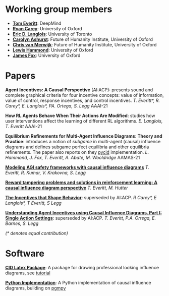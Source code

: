 
# Working group members

* **[Tom Everitt](https://www.tomeveritt.se/)**: DeepMind
* **[Ryan Carey](https://www.fhi.ox.ac.uk/team/ryan-carey/)**: University of Oxford
* **[Eric D. Langlois](https://www.linkedin.com/in/edtsft/?ppe=1)**: University of Toronto
* **[Carolyn Ashurst](https://www.fhi.ox.ac.uk/team/carolyn-ashurst/)**: Future of Humanity Institute, University of Oxford
* **[Chris van Merwijk](https://www.fhi.ox.ac.uk/team/chris-van-merwijk/)**: Future of Humanity Institute, University of Oxford
* **[Lewis Hammond](http://www.cs.ox.ac.uk/people/lewis.hammond/)**: University of Oxford
* **[James Fox](http://www.cs.ox.ac.uk/people/james.fox/)**: University of Oxford


# Papers
**Agent Incentives: A Causal Perspective** (AI:ACP): presents sound and complete graphical criteria for four incentive concepts: value of information, value of control, response incentives, and control incentives.
*T. Everitt\*, R. Carey\*, E. Langlois\*, PA. Ortega, S. Legg*
AAAI-21

**How RL Agents Behave When Their Actions Are Modified**: studies how user interventions affect the learning of different RL algorithms.
*E. Langlois, T. Everitt*
AAAI-21

**Equilibrium Refinements for Multi-Agent Influence Diagrams: Theory and Practice**: introduces a notion of _subgame_ in multi-agent (causal) influence diagrams and defines subgame perfect equilibria and other equilibria refinements. The paper also reports on they [pycid](https://github.com/causalincentives/pycid) implementation.
*L. Hammond, J. Fox, T. Everitt, A. Abate, M. Wooldridge*
AAMAS-21

**[Modeling AGI safety frameworks with causal influence diagrams](https://arxiv.org/abs/1906.08663)**
*T. Everitt, R. Kumar, V. Krakovna, S. Legg*

**[Reward tampering problems and solutions in reinforcement learning: A causal influence diagram perspective](https://arxiv.org/abs/1908.04734)**
*T. Everitt, M. Hutter*

**[The Incentives that Shape Behavior](https://arxiv.org/abs/2001.07118)**: superseded by AI:ACP. 
*R Carey\*, E Langlois\*, T Everitt, S Legg*

**[Understanding Agent Incentives using Causal Influence Diagrams. Part I: Single Action Settings](https://arxiv.org/abs/1902.09980)**: superseded by AI:ACP.
*T. Everitt, P.A. Ortega, E. Barnes, S. Legg*

*(\* denotes equal contribution)*

# Software

**[CID Latex Package](https://github.com/causalincentives/cid-latex)**: A package for drawing professional looking influence diagrams, see [tutorial](https://causalincentives.github.io/cid-latex/CausalInfluenceDiagramLatexTutorial.html)

**[Python Implementation](https://github.com/causalincentives/pycid)**: A Python implementation of causal influence diagrams, building on [pgmpy](https://pgmpy.org/)
